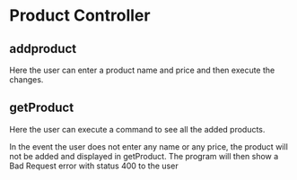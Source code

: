 # Product Controller

## addproduct
Here the user can enter a product name and price and then execute the changes.

## getProduct
Here the user can execute a command to see all the added products.

In the event the user does not enter any name or any price, the product will not be added and displayed in getProduct. 
The program will then show a Bad Request error with status 400 to the user

